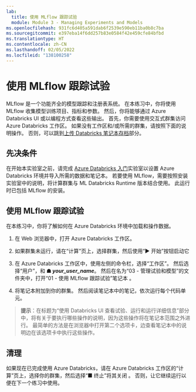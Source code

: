 ```yaml
---
lab:
  title: 使用 MLflow 跟踪试验
  module: Module 3 - Managing Experiments and Models
ms.openlocfilehash: 931fc6d405a591dab6f2539e590eb11ba0b8c7ba
ms.sourcegitcommit: e397eba14f6dd257b83e0584f42e459cfe84bfbd
ms.translationtype: HT
ms.contentlocale: zh-CN
ms.lasthandoff: 02/05/2022
ms.locfileid: "138100258"
---
```

# <a name="using-mlflow-to-track-experiments"></a>使用 MLflow 跟踪试验

MLflow 是一个功能齐全的模型跟踪和注册表系统。  在本练习中，你将使用 MLflow 收集模型训练项目、指标和参数。  然后，你将能够通过 Azure Databricks UI 或以编程方式查看这些输出。 首先，你需要使用交互式群集访问 Azure Databricks 工作区。 如果没有工作区和/或所需的群集，请按照下面的说明操作。 否则，可以跳到[上传 Databricks 笔记本存档](#Upload-the-Databricks-notebook-archive)部分。

## <a name="prerequisites"></a>先决条件

在开始本实验室之前，请完成 [Azure Databricks 入门](Instructions/Labs/01a-introduction-to-azure-databricks.md)实验室以设置 Azure Databricks 环境并导入所需的数据和笔记本。 若要使用 MLflow，需要按照安装实验室中的说明，将计算群集与 ML Databricks Runtime 版本结合使用。 此运行时已包括 MLflow 的安装。

## <a name="use-mlflow-to-track-experiments"></a>使用 MLflow 跟踪试验

在本练习中，你将了解如何在 Azure Databricks 环境中加载和操作数据。

1. 在 Web 浏览器中，打开 Azure Databricks 工作区。

1. 如果群集未运行，请在“计算”页上，选择群集，然后使用“&#9654; 开始”按钮启动它 

1. 在 Azure Databricks 工作区中，使用左侧的命令栏，选择“工作区”。 然后选择“用户”，和 **&#9751; *your_user_name***。 然后在名为“03 - 管理试验和模型”的文件夹中，打开“01 - 使用 MLflow 跟踪试验”笔记本 。

1. 将笔记本附加到你的群集。 然后阅读笔记本中的笔记，依次运行每个代码单元。

> **提示**：在标题为“使用 Databricks UI 查看试验、运行和运行详细信息”部分中，将有关于要执行哪些操作的说明，因为这些操作将在笔记本范围之外进行。  最简单的方法是在浏览器中打开第二个选项卡，边查看笔记本中的说明边在该选项卡中执行这些操作。

## <a name="clean-up"></a>清理

如果现在已完成使用 Azure Databricks，请在 Azure Databricks 工作区的“计算”页上，选择你的群集，然后选择“&#9632; 终止”将其关闭 。 否则，让它继续运行以便在下一个练习中使用。
